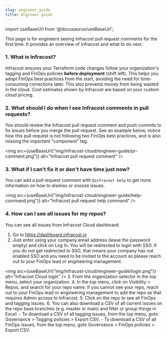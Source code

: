 ```yaml
---
slug: engineer_guide
title: Engineer guide
---
```


import useBaseUrl from '@docusaurus/useBaseUrl';

This page is for engineers seeing Infracost pull request comments for the first time. It provides an overview of Infracost and what to do next.

### 1. What is Infracost?
Infracost ensures your Terraform code changes follow your organization's tagging and FinOps policies **before deployment** (shift left). This helps you adopt FinOps best practices from the start, avoiding the need for time-consuming corrections later. This also prevents money from being wasted in the cloud. Cost estimates shown by Infracost are based on your custom cloud pricing.

### 2. What should I do when I see Infracost comments in pull requests?
You should review the Infracost pull request comment and push commits to fix issues before you merge the pull request. See an example below, notice how this pull request is not following two FinOps best practices, and is also missing the important "component" tag.

<img src={useBaseUrl("img/infracost-cloud/engineer-guide/pr-comment.png")} alt="Infracost pull request comment" />

### 3. What if I can't fix it or don't have time just now?
You can add a pull request comment with `@infracost help` to get more information on how to dismiss or snooze issues.

<img src={useBaseUrl("img/infracost-cloud/engineer-guide/help-command.png")} alt="Infracost pull request help command" />

### 4. How can I see all issues for my repos?
You can see all issues from Infracost Cloud dashboard:
1. Go to https://dashboard.infracost.io
2. Just enter using your company email address (leave the password empty) and click on Log In. You will be redirected to login with SSO. If you do not get redirected to SSO, that means your company has not enabled SSO and you need to be invited to the account so please reach out to your FinOps lead or engineering management.
  
  <img src={useBaseUrl("img/infracost-cloud/engineer-guide/login.png")} alt="Infracost Cloud login" />
3. From the organization selector in the top menu, select your organization.
4. In the top menu, click on Visibility > Repos, and search for your repo name. If you cannot see your repo, reach out to your FinOps lead or engineering management to add the repo as that requires Admin access to Infracost.
5. Click on the repo to see all FinOps and tagging issues.
6. You can also download a CSV of all current issues on the repo base branches (e.g. master or main) and filter or group things in Excel:
    - To download a CSV of all tagging issues, from the top menu, goto Governance > Tagging policies > Export CSV.
    - To download a CSV of all FinOps issues, from the top menu, goto Governance > FinOps policies > Export CSV.
